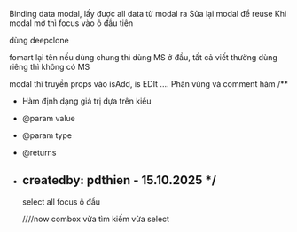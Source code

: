 Binding data modal, lấy được all data từ modal ra
Sửa lại modal để reuse
Khi modal mở thì focus vào ô đầu tiên

dùng deepclone

fomart lại tên nếu dùng chung thì dùng MS ở đầu, tất cả viết thường
dùng riêng thì không có MS

modal thì truyền props vào isAdd, is EDIt ....
Phân vùng và comment hàm
/\*\*

- Hàm định dạng giá trị dựa trên kiểu
- @param value
- @param type
- @returns
- createdby: pdthien - 15.10.2025
  \*/
  --
  select all
  focus ô đầu

  ////now
  combox vừa tìm kiếm vừa select
